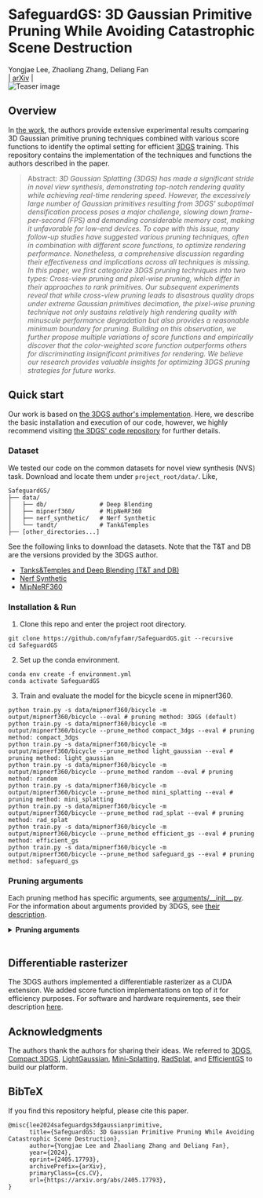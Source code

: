 # SafeguardGS: 3D Gaussian Primitive Pruning While Avoiding Catastrophic Scene Destruction
Yongjae Lee, Zhaoliang Zhang, Deliang Fan<br>
| [arXiv](https://arxiv.org/abs/2405.17793) |<br>
![Teaser image](assets/fig4.png)

## Overview
In [the work](https://arxiv.org/abs/2405.17793), the authors provide extensive experimental results comparing 3D Gaussian primitive pruning techniques combined with various score functions to identify the optimal setting for efficient [3DGS](https://dl.acm.org/doi/10.1145/3592433) training. This repository contains the implementation of the techniques and functions the authors described in the paper.

> Abstract: *3D Gaussian Splatting (3DGS) has made a significant stride in novel view synthesis, demonstrating top-notch rendering quality while achieving real-time rendering speed. However, the excessively large number of Gaussian primitives resulting from 3DGS' suboptimal densification process poses a major challenge, slowing down frame-per-second (FPS) and demanding considerable memory cost, making it unfavorable for low-end devices. To cope with this issue, many follow-up studies have suggested various pruning techniques, often in combination with different score functions, to optimize rendering performance. Nonetheless, a comprehensive discussion regarding their effectiveness and implications across all techniques is missing. In this paper, we first categorize 3DGS pruning techniques into two types: Cross-view pruning and pixel-wise pruning, which differ in their approaches to rank primitives. Our subsequent experiments reveal that while cross-view pruning leads to disastrous quality drops under extreme Gaussian primitives decimation, the pixel-wise pruning technique not only sustains relatively high rendering quality with minuscule performance degradation but also provides a reasonable minimum boundary for pruning. Building on this observation, we further propose multiple variations of score functions and empirically discover that the color-weighted score function outperforms others for discriminating insignificant primitives for rendering. We believe our research provides valuable insights for optimizing 3DGS pruning strategies for future works.*

## Quick start

Our work is based on [the 3DGS author's implementation](https://github.com/graphdeco-inria/gaussian-splatting). Here, we describe the basic installation and execution of our code, however, we highly recommend visiting [the 3DGS' code repository](https://github.com/graphdeco-inria/gaussian-splatting) for further details.

### Dataset
We tested our code on the common datasets for novel view synthesis (NVS) task. Download and locate them under `project_root/data/`. Like,
```
SafeguardGS/
├── data/
│   ├── db/               # Deep Blending
│   ├── mipnerf360/       # MipNeRF360
│   ├── nerf_synthetic/   # Nerf Synthetic
│   └── tandt/            # Tank&Temples
├── [other_directories...]

```
See the following links to download the datasets. Note that the T&T and DB are the versions provided by the 3DGS author.
- [Tanks&Temples and Deep Blending (T&T and DB)](https://repo-sam.inria.fr/fungraph/3d-gaussian-splatting/datasets/input/tandt_db.zip)
- [Nerf Synthetic](https://drive.google.com/file/d/18JxhpWD-4ZmuFKLzKlAw-w5PpzZxXOcG/view?usp=drive_link)
- [MipNeRF360](https://jonbarron.info/mipnerf360/)

### Installation & Run

1. Clone this repo and enter the project root directory.
```shell
git clone https://github.com/nfyfamr/SafeguardGS.git --recursive
cd SafeguardGS
```

2. Set up the conda environment.
```shell
conda env create -f environment.yml
conda activate SafeguardGS
```

3. Train and evaluate the model for the bicycle scene in mipnerf360. 
```shell
python train.py -s data/mipnerf360/bicycle -m output/mipnerf360/bicycle --eval # pruning method: 3DGS (default)
python train.py -s data/mipnerf360/bicycle -m output/mipnerf360/bicycle --prune_method compact_3dgs --eval # pruning method: compact_3dgs
python train.py -s data/mipnerf360/bicycle -m output/mipnerf360/bicycle --prune_method light_gaussian --eval # pruning method: light_gaussian
python train.py -s data/mipnerf360/bicycle -m output/mipnerf360/bicycle --prune_method random --eval # pruning method: random
python train.py -s data/mipnerf360/bicycle -m output/mipnerf360/bicycle --prune_method mini_splatting --eval # pruning method: mini_splatting
python train.py -s data/mipnerf360/bicycle -m output/mipnerf360/bicycle --prune_method rad_splat --eval # pruning method: rad_splat
python train.py -s data/mipnerf360/bicycle -m output/mipnerf360/bicycle --prune_method efficient_gs --eval # pruning method: efficient_gs
python train.py -s data/mipnerf360/bicycle -m output/mipnerf360/bicycle --prune_method safeguard_gs --eval # pruning method: safeguard_gs
```

### Pruning arguments
Each pruning method has specific arguments, see [arguments/\_\_init__.py](arguments/__init__.py). For the information about arguments provided by 3DGS, see [their description](https://github.com/graphdeco-inria/gaussian-splatting?tab=readme-ov-file#running).

<details>
<summary><span style="font-weight: bold;">Pruning arguments</span></summary>
  
  #### --prune_method compact_3dgs
  ```shell
  --compact_3dgs_mask_lr 0.01
  --compact_3dgs_lambda_mask 0.0005
  --compact_3dgs_prune_iter 1000
  ```
  #### --prune_method light_gaussian
  ```shell
  --light_gaussian_prune_iterations 20000
  --light_gaussian_prune_percent 0.6
  --light_gaussian_prune_decay 0.6
  --light_gaussian_v_pow 0.1
  ```
  #### --prune_method random
  ```shell
  --random_prune_iterations 15000
  --random_prune_ratio 0.1
  ```
  #### --prune_method mini_splatting
  ```shell
  --mini_splatting_prune_iterations 15000
  --mini_splatting_preserving_ratio 0.1
  ```
  #### --prune_method rad_splat
  ```shell
  --rad_splat_prune_threshold 0.01
  --rad_splat_prune_iterations 16000,24000
  ```
  #### --prune_method efficient_gs
  ```shell
  --efficient_gs_prune_iterations 15500
  --efficient_gs_prune_topk 1
  ```
  #### --prune_method safeguard_gs
  ```shell
  --safeguard_gs_purne_topk 10
  --safeguard_gs_prune_iterations 15000
  --safeguard_gs_score_function 0x01
  # Function IDs are defined using bitmasking. For example, `safeguard_gs_score_function=0x38` outputs `exp_color_error * dist_error * opacity * transmittance`.
  # First 2 bytes:
  #   0x00. score = 1
  #   0x01. score = opacity
  #   0x02. score = alpha
  #   0x03. score = opacity * transmittance
  #   0x04. score = alpha * transmittance (EfficientGS)
  #   0x05. score = dist error
  #   0x06. score = dist error * opacity
  #   0x07. score = dist error * alpha
  #   0x08. score = dist error * opacity * transmittance
  #   0x09. score = dist error * alpha * transmittance
  # Last 2 bytes:
  #   0x10. score = color error (Cosine similarity)
  #   0x20. score = color error (Manhattan distance)
  #   0x30. score = exp color error (Manhattan distance)
  --safeguard_gs_p_dist_activation_coef 1.0
  --safeguard_gs_c_dist_activation_coef 1.0
  ```
</details>
<br>

## Differentiable rasterizer

The 3DGS authors implemented a differentiable rasterizer as a CUDA extension. We added score function implementations on top of it for efficiency purposes. For software and hardware requirements, see their description [here](https://github.com/graphdeco-inria/gaussian-splatting?tab=readme-ov-file#hardware-requirements).


## Acknowledgments
The authors thank the authors for sharing their ideas. We referred to [3DGS](https://arxiv.org/abs/2308.04079), [Compact 3DGS](https://arxiv.org/abs/2311.13681), [LightGaussian](https://arxiv.org/abs/2311.17245), [Mini-Splatting](https://arxiv.org/abs/2403.14166), [RadSplat](https://arxiv.org/abs/2403.13806), and [EfficientGS](https://arxiv.org/abs/2404.12777) to build our platform.

<section class="section" id="BibTeX">
  <div class="container is-max-desktop content">
    <h2 class="title">BibTeX</h2>
    If you find this repository helpful, please cite this paper. </br>
    <pre><code>@misc{lee2024safeguardgs3dgaussianprimitive,
      title={SafeguardGS: 3D Gaussian Primitive Pruning While Avoiding Catastrophic Scene Destruction}, 
      author={Yongjae Lee and Zhaoliang Zhang and Deliang Fan},
      year={2024},
      eprint={2405.17793},
      archivePrefix={arXiv},
      primaryClass={cs.CV},
      url={https://arxiv.org/abs/2405.17793}, 
}</code></pre>
  </div>
</section>